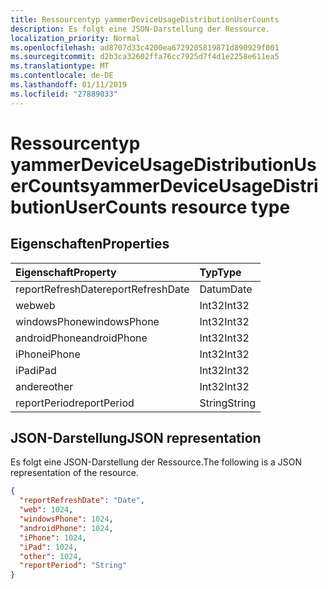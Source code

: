 ```yaml
---
title: Ressourcentyp yammerDeviceUsageDistributionUserCounts
description: Es folgt eine JSON-Darstellung der Ressource.
localization_priority: Normal
ms.openlocfilehash: ad8707d33c4200ea6729205819871d890929f001
ms.sourcegitcommit: d2b3ca32602ffa76cc7925d7f4d1e2258e611ea5
ms.translationtype: MT
ms.contentlocale: de-DE
ms.lasthandoff: 01/11/2019
ms.locfileid: "27889033"
---
```

# <a name="yammerdeviceusagedistributionusercounts-resource-type"></a><span data-ttu-id="9ac9e-103">Ressourcentyp yammerDeviceUsageDistributionUserCounts</span><span class="sxs-lookup"><span data-stu-id="9ac9e-103">yammerDeviceUsageDistributionUserCounts resource type</span></span>

## <a name="properties"></a><span data-ttu-id="9ac9e-104">Eigenschaften</span><span class="sxs-lookup"><span data-stu-id="9ac9e-104">Properties</span></span>

| <span data-ttu-id="9ac9e-105">Eigenschaft</span><span class="sxs-lookup"><span data-stu-id="9ac9e-105">Property</span></span>          | <span data-ttu-id="9ac9e-106">Typ</span><span class="sxs-lookup"><span data-stu-id="9ac9e-106">Type</span></span>   |
| :---------------- | :----- |
| <span data-ttu-id="9ac9e-107">reportRefreshDate</span><span class="sxs-lookup"><span data-stu-id="9ac9e-107">reportRefreshDate</span></span> | <span data-ttu-id="9ac9e-108">Datum</span><span class="sxs-lookup"><span data-stu-id="9ac9e-108">Date</span></span>   |
| <span data-ttu-id="9ac9e-109">web</span><span class="sxs-lookup"><span data-stu-id="9ac9e-109">web</span></span>               | <span data-ttu-id="9ac9e-110">Int32</span><span class="sxs-lookup"><span data-stu-id="9ac9e-110">Int32</span></span>  |
| <span data-ttu-id="9ac9e-111">windowsPhone</span><span class="sxs-lookup"><span data-stu-id="9ac9e-111">windowsPhone</span></span>      | <span data-ttu-id="9ac9e-112">Int32</span><span class="sxs-lookup"><span data-stu-id="9ac9e-112">Int32</span></span>  |
| <span data-ttu-id="9ac9e-113">androidPhone</span><span class="sxs-lookup"><span data-stu-id="9ac9e-113">androidPhone</span></span>      | <span data-ttu-id="9ac9e-114">Int32</span><span class="sxs-lookup"><span data-stu-id="9ac9e-114">Int32</span></span>  |
| <span data-ttu-id="9ac9e-115">iPhone</span><span class="sxs-lookup"><span data-stu-id="9ac9e-115">iPhone</span></span>            | <span data-ttu-id="9ac9e-116">Int32</span><span class="sxs-lookup"><span data-stu-id="9ac9e-116">Int32</span></span>  |
| <span data-ttu-id="9ac9e-117">iPad</span><span class="sxs-lookup"><span data-stu-id="9ac9e-117">iPad</span></span>              | <span data-ttu-id="9ac9e-118">Int32</span><span class="sxs-lookup"><span data-stu-id="9ac9e-118">Int32</span></span>  |
| <span data-ttu-id="9ac9e-119">andere</span><span class="sxs-lookup"><span data-stu-id="9ac9e-119">other</span></span>             | <span data-ttu-id="9ac9e-120">Int32</span><span class="sxs-lookup"><span data-stu-id="9ac9e-120">Int32</span></span>  |
| <span data-ttu-id="9ac9e-121">reportPeriod</span><span class="sxs-lookup"><span data-stu-id="9ac9e-121">reportPeriod</span></span>      | <span data-ttu-id="9ac9e-122">String</span><span class="sxs-lookup"><span data-stu-id="9ac9e-122">String</span></span> |

## <a name="json-representation"></a><span data-ttu-id="9ac9e-123">JSON-Darstellung</span><span class="sxs-lookup"><span data-stu-id="9ac9e-123">JSON representation</span></span>

<span data-ttu-id="9ac9e-124">Es folgt eine JSON-Darstellung der Ressource.</span><span class="sxs-lookup"><span data-stu-id="9ac9e-124">The following is a JSON representation of the resource.</span></span>

<!-- {
  "blockType": "resource",
  "@odata.type": "microsoft.graph.yammerDeviceUsageDistributionUserCounts"
} -->

```json
{
  "reportRefreshDate": "Date", 
  "web": 1024, 
  "windowsPhone": 1024, 
  "androidPhone": 1024, 
  "iPhone": 1024, 
  "iPad": 1024, 
  "other": 1024, 
  "reportPeriod": "String"
}
```
